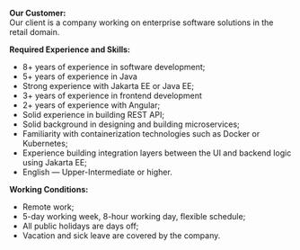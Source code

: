**Our Customer:**  
Our client is a company working on enterprise software solutions in the retail
domain.  
  
**Required Experience and Skills:**

  * 8+ years of experience in software development;
  * 5+ years of experience in Java
  * Strong experience with Jakarta EE or Java EE;
  * 3+ years of experience in frontend development
  * 2+ years of experience with Angular;
  * Solid experience in building REST API;
  * Solid background in designing and building microservices;
  * Familiarity with containerization technologies such as Docker or Kubernetes;
  * Experience building integration layers between the UI and backend logic using Jakarta EE;
  * English — Upper-Intermediate or higher.

**Working Conditions:**

  * Remote work;
  * 5-day working week, 8-hour working day, flexible schedule;
  * All public holidays are days off;
  * Vacation and sick leave are covered by the company.